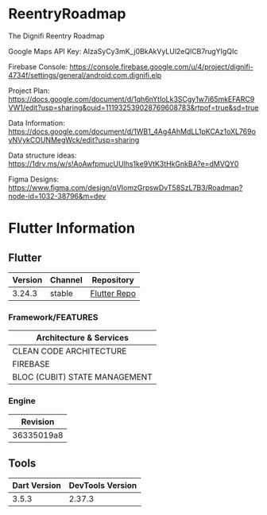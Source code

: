 # ReentryRoadmap
The Dignifi Reentry Roadmap

Google Maps API Key: AIzaSyCy3mK_j0BkAkVyLUl2eQlCB7rugYIgQIc

Firebase Console: https://console.firebase.google.com/u/4/project/dignifi-4734f/settings/general/android:com.dignifi.elp

Project Plan: https://docs.google.com/document/d/1qh6nYtIoLk3SCgy1w7i65mkEFARC9VW1/edit?usp=sharing&ouid=111932539028769608783&rtpof=true&sd=true

Data Information: https://docs.google.com/document/d/1WB1_4Ag4AhMdLL1pKCAz1oXL769oyNVykCOUNMegWck/edit?usp=sharing

Data structure ideas: https://1drv.ms/w/s!AoAwfpmucUUlhs1ke9VtK3tHkGnkBA?e=dMVQY0

Figma Designs: https://www.figma.com/design/qVIomzGrpswDvT58SzL7B3/Roadmap?node-id=1032-38796&m=dev



# Flutter Information

## Flutter

| Version | Channel | Repository                               |
|---|---------|------------------------------------------|
| 3.24.3   | stable  | [Flutter Repo](https://github.com/flutter/flutter.git) |

### Framework/FEATURES

| Architecture & Services       | 
|-------------------------------|
| CLEAN CODE ARCHITECTURE       |
| FIREBASE                      |
| BLOC (CUBIT) STATE MANAGEMENT |

### Engine

| Revision       |
|----------------|
| 36335019a8     |

## Tools

| Dart Version | DevTools Version |
|--------------|------------------|
| 3.5.3        | 2.37.3           |



